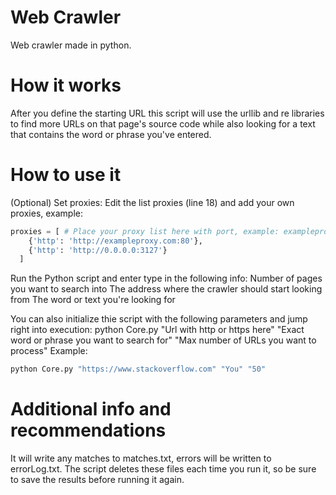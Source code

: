 # Web Crawler
Web crawler made in python.

# How it works
After you define the starting URL this script will use the urllib and re libraries to find more URLs on that page's source code while also looking for a text that contains the word or phrase you've entered.  

# How to use it
(Optional) Set proxies:
Edit the list proxies (line 18) and add your own proxies, example:
```python
proxies = [ # Place your proxy list here with port, example: exampleproxy.com:8080
    {'http': 'http://exampleproxy.com:80'},
    {'http': 'http://0.0.0.0:3127'}
  ]
```
Run the Python script and enter type in the following info:
Number of pages you want to search into
The address where the crawler should start looking from
The word or text you're looking for

You can also initialize thie script with the following parameters and jump right into execution:
python Core.py "Url with http or https here" "Exact word or phrase you want to search for" "Max number of URLs you want to process"
Example:
```python
python Core.py "https://www.stackoverflow.com" "You" "50"
```

# Additional info and recommendations

It will write any matches to matches.txt, errors will be written to errorLog.txt. The script deletes these files each time you run it, so be sure to save the results before running it again.
